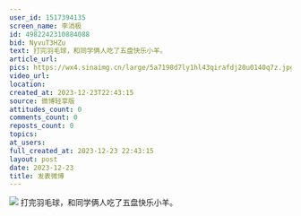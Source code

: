 ```yaml
---
user_id: 1517394135
screen_name: 李消极
id: 4982242310884088
bid: NyvuT3HZu
text: 打完羽毛球，和同学俩人吃了五盘快乐小羊。 
article_url: 
pics: https://wx4.sinaimg.cn/large/5a7198d7ly1hl43qirafdj20u0140q7z.jpg
video_url: 
location: 
created_at: 2023-12-23T22:43:15
source: 微博轻享版
attitudes_count: 0
comments_count: 0
reposts_count: 0
topics: 
at_users: 
full_created_at: 2023-12-23 22:43:15
layout: post
date: 2023-12-23
title: 发表微博
---
```


![](https://image.baidu.com/search/down?url=https://wx4.sinaimg.cn/large/5a7198d7ly1hl43qirafdj20u0140q7z.jpg)
打完羽毛球，和同学俩人吃了五盘快乐小羊。 
